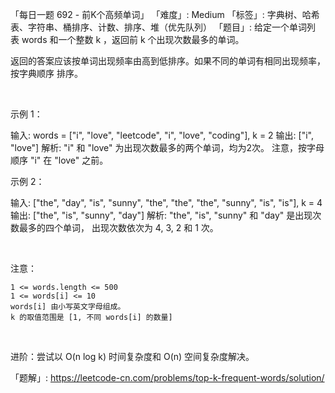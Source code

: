 「每日一题 692 - 前K个高频单词」
「难度」: Medium
「标签」: 字典树、哈希表、字符串、桶排序、计数、排序、堆（优先队列）
「题目」: 给定一个单词列表 words 和一个整数 k ，返回前 k 个出现次数最多的单词。

返回的答案应该按单词出现频率由高到低排序。如果不同的单词有相同出现频率， 按字典顺序 排序。

 

示例 1：

输入: words = ["i", "love", "leetcode", "i", "love", "coding"], k = 2
输出: ["i", "love"]
解析: "i" 和 "love" 为出现次数最多的两个单词，均为2次。
    注意，按字母顺序 "i" 在 "love" 之前。


示例 2：

输入: ["the", "day", "is", "sunny", "the", "the", "the", "sunny", "is", "is"], k = 4
输出: ["the", "is", "sunny", "day"]
解析: "the", "is", "sunny" 和 "day" 是出现次数最多的四个单词，
    出现次数依次为 4, 3, 2 和 1 次。


 

注意：


	1 <= words.length <= 500
	1 <= words[i] <= 10
	words[i] 由小写英文字母组成。
	k 的取值范围是 [1, 不同 words[i] 的数量]


 

进阶：尝试以 O(n log k) 时间复杂度和 O(n) 空间复杂度解决。


「题解」: https://leetcode-cn.com/problems/top-k-frequent-words/solution/
